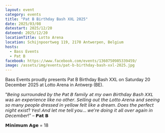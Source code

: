 ```yaml
---
layout: event
category: events
title: "Pat B Birthday Bash XXL 2025"
date: 2025/03/08
datestart: 2025/12/20
dateend: 2025/12/20
locationTitle: Lotto Arena
location: Schijnpoortweg 119, 2170 Antwerpen, Belgium
hosts:
  - Bass Events
  - Pat B
facebook: https://www.facebook.com/events/1360750985339459/
image: /assets/img/events/pat-b-birthday-bash-xxl-2025.jpg
---
```


Bass Events proudly presents Pat B Birthday Bash XXL on Saturday 20 December 2025 at Lotto Arena in Antwerp (BE).

“𝘉𝘦𝘪𝘯𝘨 𝘴𝘶𝘳𝘳𝘰𝘶𝘯𝘥𝘦𝘥 𝘣𝘺 𝘵𝘩𝘦 𝘗𝘢𝘵 𝘉 𝘧𝘢𝘮𝘪𝘭𝘺 𝘢𝘵 𝘮𝘺 𝘰𝘸𝘯 𝘉𝘪𝘳𝘵𝘩𝘥𝘢𝘺 𝘉𝘢𝘴𝘩 𝘟𝘟𝘓 𝘸𝘢𝘴 𝘢𝘯 𝘦𝘹𝘱𝘦𝘳𝘪𝘦𝘯𝘤𝘦 𝘭𝘪𝘬𝘦 𝘯𝘰 𝘰𝘵𝘩𝘦𝘳. 𝘚𝘦𝘭𝘭𝘪𝘯𝘨 𝘰𝘶𝘵 𝘵𝘩𝘦 𝘓𝘰𝘵𝘵𝘰 𝘈𝘳𝘦𝘯𝘢 𝘢𝘯𝘥 𝘴𝘦𝘦𝘪𝘯𝘨 𝘴𝘰 𝘮𝘢𝘯𝘺 𝘱𝘦𝘰𝘱𝘭𝘦 𝘥𝘳𝘦𝘴𝘴𝘦𝘥 𝘪𝘯 𝘺𝘦𝘭𝘭𝘰𝘸 𝘧𝘦𝘭𝘵 𝘭𝘪𝘬𝘦 𝘢 𝘥𝘳𝘦𝘢𝘮. 𝘋𝘰𝘦𝘴 𝘵𝘩𝘦 𝘱𝘦𝘳𝘧𝘦𝘤𝘵 𝘯𝘪𝘨𝘩𝘵 𝘦𝘹𝘪𝘴𝘵? 𝘠𝘦𝘴! 𝘈𝘯𝘥 𝘭𝘦𝘵 𝘮𝘦 𝘵𝘦𝘭𝘭 𝘺𝘰𝘶… 𝘸𝘦’𝘳𝘦 𝘥𝘰𝘪𝘯𝘨 𝘪𝘵 𝘢𝘭𝘭 𝘰𝘷𝘦𝘳 𝘢𝘨𝘢𝘪𝘯 𝘪𝘯 𝘋𝘦𝘤𝘦𝘮𝘣𝘦𝘳!” – 𝗣𝗮𝘁 𝗕

𝗠𝗶𝗻𝗶𝗺𝘂𝗺 𝗔𝗴𝗲 = 18
